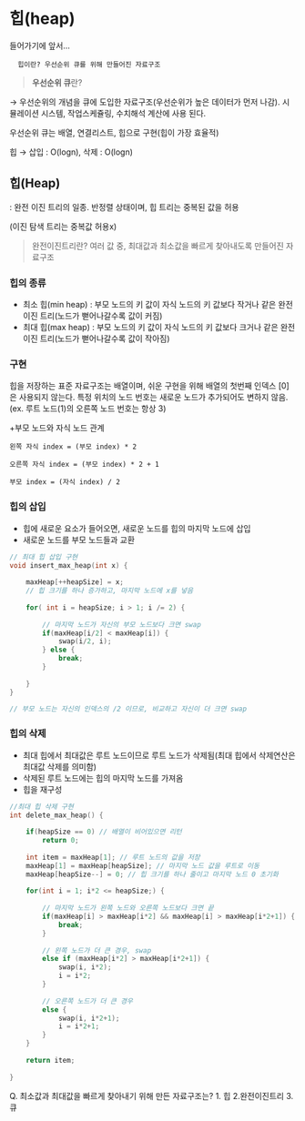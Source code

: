 # 힙(heap)

들어가기에 앞서…

      힙이란? 우선순위 큐를 위해 만들어진 자료구조

> **우선순위 큐**란?
> 

→ 우선순위의 개념을 큐에 도입한 자료구조(우선순위가 높은 데이터가 먼저 나감). 시뮬레이션 시스템, 작업스케쥴링, 수치해석 계산에 사용 된다.

우선순위 큐는 배열, 연결리스트, 힙으로 구현(힙이 가장 효율적)

힙 → 삽입 : O(logn), 삭제 : O(logn)

## 힙(Heap)

: 완전 이진 트리의 일종. 반정렬 상태이며, 힙 트리는 중복된 값을 허용

(이진 탐색 트리는 중복값 허용x)

> 완전이진트리란? 여러 값 중, 최대값과 최소값을 빠르게 찾아내도록 만들어진 자료구조
> 

### 힙의 종류

- 최소 힙(min heap) : 부모 노드의 키 값이 자식 노드의 키 값보다 작거나 같은 완전 이진 트리(노드가 뻗어나갈수록 값이 커짐)
- 최대 힙(max heap) : 부모 노드의 키 값이 자식 노드의 키 값보다 크거나 같은 완전 이진 트리(노드가 뻗어나갈수록 값이 작아짐)

### 구현

힙을 저장하는 표준 자료구조는 배열이며, 쉬운 구현을 위해 배열의 첫번째 인덱스 [0]은 사용되지 않는다. 특정 위치의 노드 번호는 새로운 노드가 추가되어도 변하지 않음. (ex. 루트 노드(1)의 오른쪽 노드 번호는 항상 3)

+부모 노드와 자식 노드 관계

```
왼쪽 자식 index = (부모 index) * 2

오른쪽 자식 index = (부모 index) * 2 + 1

부모 index = (자식 index) / 2
```

### 힙의 삽입

- 힙에 새로운 요소가 들어오면, 새로운 노드를 힙의 마지막 노드에 삽입
- 새로운 노드를 부모 노드들과 교환

```c
// 최대 힙 삽입 구현
void insert_max_heap(int x) {
    
    maxHeap[++heapSize] = x; 
    // 힙 크기를 하나 증가하고, 마지막 노드에 x를 넣음
    
    for( int i = heapSize; i > 1; i /= 2) {
        
        // 마지막 노드가 자신의 부모 노드보다 크면 swap
        if(maxHeap[i/2] < maxHeap[i]) {
            swap(i/2, i);
        } else {
            break;
        }
        
    }
}

// 부모 노드는 자신의 인덱스의 /2 이므로, 비교하고 자신이 더 크면 swap
```

### 힙의 삭제

- 최대 힙에서 최대값은 루트 노드이므로 루트 노드가 삭제됨(최대 힙에서 삭제연산은 최대값 삭제를 의미함)
- 삭제된 루트 노드에는 힙의 마지막 노드를 가져옴
- 힙을 재구성

```c
//최대 힙 삭제 구현
int delete_max_heap() {
    
    if(heapSize == 0) // 배열이 비어있으면 리턴
        return 0;
    
    int item = maxHeap[1]; // 루트 노드의 값을 저장
    maxHeap[1] = maxHeap[heapSize]; // 마지막 노드 값을 루트로 이동
    maxHeap[heapSize--] = 0; // 힙 크기를 하나 줄이고 마지막 노드 0 초기화
    
    for(int i = 1; i*2 <= heapSize;) {
        
        // 마지막 노드가 왼쪽 노드와 오른쪽 노드보다 크면 끝
        if(maxHeap[i] > maxHeap[i*2] && maxHeap[i] > maxHeap[i*2+1]) {
            break;
        }
        
        // 왼쪽 노드가 더 큰 경우, swap
        else if (maxHeap[i*2] > maxHeap[i*2+1]) {
            swap(i, i*2);
            i = i*2;
        }
        
        // 오른쪽 노드가 더 큰 경우
        else {
            swap(i, i*2+1);
            i = i*2+1;
        }
    }
    
    return item;
    
}
```

Q. 최소값과 최대값을 빠르게 찾아내기 위해 만든 자료구조는? 1. 힙 2.완전이진트리 3. 큐
